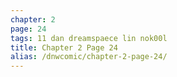 ```yaml
---
chapter: 2
page: 24
tags: 11 dan dreamspaece lin nok00l
title: Chapter 2 Page 24
alias: /dnwcomic/chapter-2-page-24/
---
```

